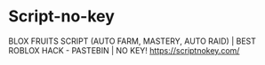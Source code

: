 # Script-no-key
BLOX FRUITS SCRIPT (AUTO FARM, MASTERY, AUTO RAID) | BEST ROBLOX HACK - PASTEBIN | NO KEY!
https://scriptnokey.com/
